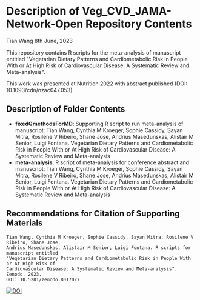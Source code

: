 Description of Veg_CVD_JAMA-Network-Open Repository Contents
================
Tian Wang
8th June, 2023

This repository contains R scripts for the meta-analysis of manuscript 
entitled "Vegetarian Dietary Patterns and Cardiometabolic Risk in People 
With or At High Risk of Cardiovascular Disease: A Systematic Review and 
Meta-analysis".

This work was presented at Nutrition 2022 with abstract published (DOI: 10.1093/cdn/nzac047.053).

## Description of Folder Contents

-   **fixedQmethodsForMD**: Supporting R script to run meta-analysis of 
    manuscript: Tian Wang, Cynthia M Kroeger, Sophie Cassidy, Sayan Mitra, 
    Rosilene V Ribeiro, Shane Jose, Andrius Masedunskas, Alistair M Senior, 
    Luigi Fontana. Vegetarian Dietary Patterns and Cardiometabolic Risk in People 
    With or At High Risk of Cardiovascular Disease: A Systematic Review and 
    Meta-analysis
-   **meta-analysis**: R script of meta-analysis for conference abstract and 
    manuscript: Tian Wang, Cynthia M Kroeger, Sophie Cassidy, Sayan Mitra, 
    Rosilene V Ribeiro, Shane Jose, Andrius Masedunskas, Alistair M Senior, 
    Luigi Fontana. Vegetarian Dietary Patterns and Cardiometabolic Risk in People 
    With or At High Risk of Cardiovascular Disease: A Systematic Review and 
    Meta-analysis

## Recommendations for Citation of Supporting Materials

    Tian Wang, Cynthia M Kroeger, Sophie Cassidy, Sayan Mitra, Rosilene V Ribeiro, Shane Jose, 
    Andrius Masedunskas, Alistair M Senior, Luigi Fontana. R scripts for manuscript entitled 
    "Vegetarian Dietary Patterns and Cardiometabolic Risk in People With or At High Risk of 
    Cardiovascular Disease: A Systematic Review and Meta-analysis". Zenodo. 2023. 
    DOI: 10.5281/zenodo.8017027
    
[![DOI](https://zenodo.org/badge/649641333.svg)](https://zenodo.org/badge/latestdoi/649641333)
